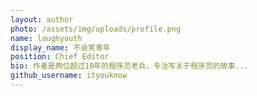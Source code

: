 ```yaml
---
layout: author
photo: /assets/img/uploads/profile.png
name: laughyouth
display_name: 不会笑青年
position: Chief Editor
bio: 作者是两位超过10年的程序员老兵，专注写关于程序员的故事...
github_username: ityouknow
---
```


